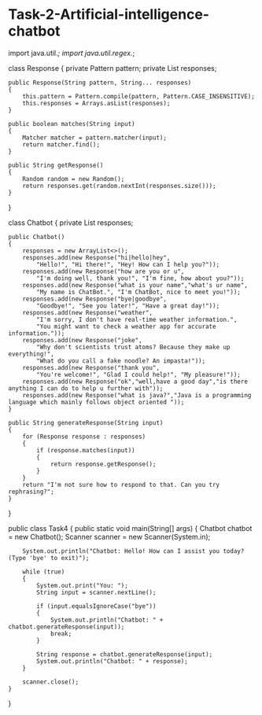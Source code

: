 # Task-2-Artificial-intelligence-chatbot
import java.util.*;
import java.util.regex.*;

class Response
{
    private Pattern pattern;
    private List<String> responses;

    public Response(String pattern, String... responses) 
    {
        this.pattern = Pattern.compile(pattern, Pattern.CASE_INSENSITIVE);
        this.responses = Arrays.asList(responses);
    }

    public boolean matches(String input)
    {
        Matcher matcher = pattern.matcher(input);
        return matcher.find();
    }

    public String getResponse() 
    {
        Random random = new Random();
        return responses.get(random.nextInt(responses.size()));
    }
}

class Chatbot
{
    private List<Response> responses;

    public Chatbot()
    {
        responses = new ArrayList<>();
        responses.add(new Response("hi|hello|hey", 
            "Hello!", "Hi there!", "Hey! How can I help you?"));
        responses.add(new Response("how are you or u", 
            "I'm doing well, thank you!", "I'm fine, how about you?"));
        responses.add(new Response("what is your name","what's ur name", 
            "My name is ChatBot.", "I'm ChatBot, nice to meet you!"));
        responses.add(new Response("bye|goodbye", 
            "Goodbye!", "See you later!", "Have a great day!"));
        responses.add(new Response("weather", 
            "I'm sorry, I don't have real-time weather information.", 
            "You might want to check a weather app for accurate information."));
        responses.add(new Response("joke", 
            "Why don't scientists trust atoms? Because they make up everything!",
            "What do you call a fake noodle? An impasta!"));
        responses.add(new Response("thank you", 
            "You're welcome!", "Glad I could help!", "My pleasure!"));
        responses.add(new Response("ok","well,have a good day","is there anything I can do to help u further with"));
        responses.add(new Response("what is java?","Java is a programming language which mainly follows object oriented "));
    }

    public String generateResponse(String input)
    {
        for (Response response : responses) 
        {
            if (response.matches(input)) 
            {
                return response.getResponse();
            }
        }
        return "I'm not sure how to respond to that. Can you try rephrasing?";
    }
}

public class Task4
{
    public static void main(String[] args) {
        Chatbot chatbot = new Chatbot();
        Scanner scanner = new Scanner(System.in);

        System.out.println("Chatbot: Hello! How can I assist you today? (Type 'bye' to exit)");

        while (true) 
        {
            System.out.print("You: ");
            String input = scanner.nextLine();

            if (input.equalsIgnoreCase("bye")) 
            {
                System.out.println("Chatbot: " + chatbot.generateResponse(input));
                break;
            }

            String response = chatbot.generateResponse(input);
            System.out.println("Chatbot: " + response);
        }

        scanner.close();
    }
}
